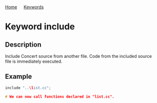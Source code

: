 [Home](https://puckowski.github.io/concert/) <span>&emsp;</span> [Keywords](https://puckowski.github.io/concert/keywords.html)

# Keyword include

## Description

Include Concert source from another file. Code from the included source file is immediately executed.

## Example

```cpp
include "..\list.cc";

# We can now call functions declared in "list.cc".
```
